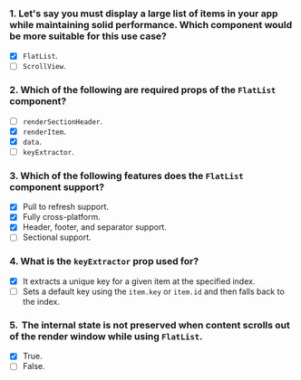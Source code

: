 ### 1. Let's say you must display a large list of items in your app while maintaining solid performance. Which component would be more suitable for this use case? 

- [x] `FlatList`.
- [ ] `ScrollView`.

### 2. Which of the following are required props of the `FlatList` component?

- [ ] `renderSectionHeader`.
- [x] `renderItem`.
- [x] `data`.
- [ ] `keyExtractor`.

### 3. Which of the following features does the `FlatList` component support?

- [x] Pull to refresh support.
- [x] Fully cross-platform.
- [x] Header, footer, and separator support.
- [ ] Sectional support.

### 4. What is the `keyExtractor` prop used for?

- [x] It extracts a unique key for a given item at the specified index.
- [ ] Sets a default key using the `item.key` or `item.id` and then falls back to the index.

### 5.  The internal state is not preserved when content scrolls out of the render window while using `FlatList`.

- [x] True.
- [ ] False.

